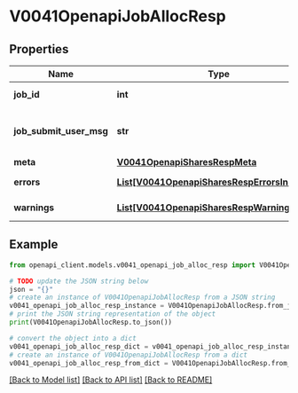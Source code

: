 # V0041OpenapiJobAllocResp


## Properties

Name | Type | Description | Notes
------------ | ------------- | ------------- | -------------
**job_id** | **int** | Submitted Job ID | [optional] 
**job_submit_user_msg** | **str** | Job submission user message | [optional] 
**meta** | [**V0041OpenapiSharesRespMeta**](V0041OpenapiSharesRespMeta.md) |  | [optional] 
**errors** | [**List[V0041OpenapiSharesRespErrorsInner]**](V0041OpenapiSharesRespErrorsInner.md) | Query errors | [optional] 
**warnings** | [**List[V0041OpenapiSharesRespWarningsInner]**](V0041OpenapiSharesRespWarningsInner.md) | Query warnings | [optional] 

## Example

```python
from openapi_client.models.v0041_openapi_job_alloc_resp import V0041OpenapiJobAllocResp

# TODO update the JSON string below
json = "{}"
# create an instance of V0041OpenapiJobAllocResp from a JSON string
v0041_openapi_job_alloc_resp_instance = V0041OpenapiJobAllocResp.from_json(json)
# print the JSON string representation of the object
print(V0041OpenapiJobAllocResp.to_json())

# convert the object into a dict
v0041_openapi_job_alloc_resp_dict = v0041_openapi_job_alloc_resp_instance.to_dict()
# create an instance of V0041OpenapiJobAllocResp from a dict
v0041_openapi_job_alloc_resp_from_dict = V0041OpenapiJobAllocResp.from_dict(v0041_openapi_job_alloc_resp_dict)
```
[[Back to Model list]](../README.md#documentation-for-models) [[Back to API list]](../README.md#documentation-for-api-endpoints) [[Back to README]](../README.md)


